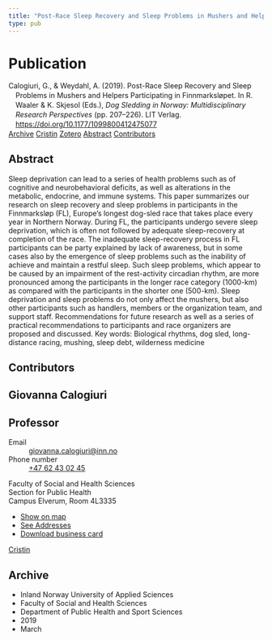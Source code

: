 ```yaml
---
title: "Post-Race Sleep Recovery and Sleep Problems in Mushers and Helpers Participating in Finnmarksløpet"
type: pub
---
```

<h1>Publication</h1>
<article id="csl-bib-container-TYDK4GBY" class="csl-bib-container">
  <div class="csl-bib-body" style="line-height: 1.35; padding-left: 1em; text-indent:-1em;">
  <div class="csl-entry">Calogiuri, G., &amp; Weydahl, A. (2019). Post-Race Sleep Recovery and Sleep Problems in Mushers and Helpers Participating in Finnmarksl&#xF8;pet. In R. Waaler &amp; K. Skjesol (Eds.), <i>Dog Sledding in Norway: Multidisciplinary Research Perspectives</i> (pp. 207&#x2013;226). LIT Verlag. <a href="https://doi.org/10.1177/1099800412475077">https://doi.org/10.1177/1099800412475077</a></div>
</div>
  <div class="csl-bib-buttons">
    <a href="#taxonomy-article-TYDK4GBY" class="csl-bib-button">Archive</a>
    <a href="https://app.cristin.no/results/show.jsf?id=1687321" alt="Cristin URL" class="csl-bib-button">Cristin</a>
    <a href="http://zotero.org/groups/5022929/items/TYDK4GBY" alt="Zotero URL" class="csl-bib-button">Zotero</a>
    <a href="#abstract-article-TYDK4GBY" class="csl-bib-button">Abstract</a>
    <a href="#contributors-article-TYDK4GBY" class="csl-bib-button">Contributors</a>
  </div>
  <div id="csl-bib-meta-container-TYDK4GBY"></div>
</article>
<div id="csl-bib-meta-TYDK4GBY" class="csl-bib-meta">
  <article id="abstract-article-TYDK4GBY" class="abstract-article">
    <h1>Abstract</h1>
    Sleep deprivation can lead to a series of health problems such as of cognitive and neurobehavioral deficits, as well as alterations in the metabolic, endocrine, and immune systems. This paper summarizes our research on sleep recovery and sleep problems in participants in the Finnmarksløp (FL), Europe’s longest dog-sled race that takes place every year in Northern Norway. During FL, the participants undergo severe sleep deprivation, which is often not followed by adequate sleep-recovery at completion of the race. The inadequate sleep-recovery process in FL participants can be party explained by lack of awareness, but in some cases also by the emergence of sleep problems such as the inability of achieve and maintain a restful sleep. Such sleep problems, which appear to be caused by an impairment of the rest-activity circadian rhythm, are more pronounced among the participants in the longer race category (1000-km) as compared with the participants in the shorter one (500-km). Sleep deprivation and sleep problems do not only affect the mushers, but also other participants such as handlers, members or the organization team, and support staff. Recommendations for future research as well as a series of practical recommendations to participants and race organizers are proposed and discussed. Key words: Biological rhythms, dog sled, long-distance racing, mushing, sleep debt, wilderness medicine
  </article>
  <article id="contributors-article-TYDK4GBY" class="contributors-article">
    <h1>Contributors</h1>
    <div class="personas">
<div class="vrtx-hinn-person-card">
<div class="photo">
<i class="lar la-user-circle missing-person"></i>
</div>
<div class="info">
<hgroup><h1>Giovanna Calogiuri</h1>
<h2>Professor</h2>
</hgroup><dl>
<dt>Email</dt>
<dd>
<a href="mailto:giovanna.calogiuri@inn.no">giovanna.calogiuri@inn.no</a>
</dd>
<dt>Phone number</dt>
<dd><a href="tel:+4762430245">
+47 62 43 02 45
</a></dd>
</dl>
<p>
Faculty of Social and Health Sciences<br>
Section for Public Health<br>
Campus Elverum,
Room 4L3335
</p>
<ul class="vrtx-hinn-links">
<li><a href="https://www.google.com/maps?q=60.88177,11.53669">Show on map</a></li>
<li><a href="https://www.inn.no/english/find-an-employee/giovanna-calogiuri.html#vrtx-hinn-addresses">See Addresses</a></li>
<li><a href="https://www.inn.no/english/find-an-employee/giovanna-calogiuri.html?vrtx=vcf">Download business card</a></li>
</ul>
</div>
</div>
<a href="https://app.cristin.no/persons/show.jsf?id=358086" alt="Cristin URL" class="personas-cristin">Cristin</a>
</div>
  </article>
  <article id="taxonomy-article-TYDK4GBY" class="taxonomy-article">
    <h1>Archive</h1>
    <ul>
      <li>Inland Norway University of Applied Sciences</li>
      <li>Faculty of Social and Health Sciences</li>
      <li>Department of Public Health and Sport Sciences</li>
      <li>2019</li>
      <li>March</li>
    </ul>
  </article>
</div>
